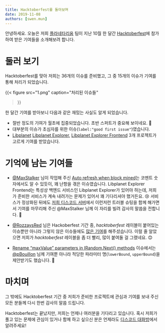 ```yaml
---
title: Hacktoberfest를 돌아보며
date: 2019-11-08
authors: [swen.mun]
---
```


안녕하세요. 오늘은 저희 [플라네타리움] 팀이 지난 10월 한 달간 [Hacktoberfest]에 참가하여 받은 기여들을 소개해보려 합니다.


# 둘러 보기

Hacktoberfest를 맞아 저희는 36개의 이슈를 준비했고, 그 중 15개의 이슈가 기여를 통해 처리가 되었습니다.

{{<
figure
  src="1.png"
  caption="처리된 이슈들"
>}}

한 달간 기여를 받아보니 다음과 같은 재밌는 사실도 알게 되었습니다.

- 절반 정도의 기여가 월초에 집중되었습니다. 초반 스퍼트가 중요해 보이네요. 🏃
- 대부분의 이슈가 초심자를 위한 이슈(`label:"good first issue"`)였습니다.
- [Libplanet] [Libplanet Explorer], [Libplanet Explorer Frontend] 3개 프로젝트가 고르게 기여를 받았습니다.


# 기억에 남는 기여들

- [@MaxStalker] 님이 작업해 주신 [Auto refresh when block mined][planetarium/libplanet-explorer-frontend#37]는 코멘트 숫자에서도 알 수 있듯이, 꽤 난항을 겪은 이슈였습니다. Libplanet Explorer Frontend는 특성상 백엔드 서비스인 Libplanet Explorer가 있어야 하는데, 저희가 준비한 서비스가 계속 내려가는 문제가 있어서 꽤 기다리셔야 했거든요. 😢 서비스가 정상화된 뒤에도 [저희 디스코드 서버][2]에서 이런저런 트러블 슈팅을 함께 해가면서 기여를 마무리해 주신 @MaxStalker 님께 이 자리를 빌려 감사의 말씀을 전합니다. 🙇

- [@RozzaysRed] 님은 Hackoberfest 기간 중, *hacktoberfest* 레이블이 붙어있는 이슈뿐만 아니라 그렇지 않은 이슈들에도 [많은 기여][3]를 해주셨습니다. 이럴 줄 알았으면 저희가 *hacktoberfest* 레이블을 좀 더 빨리, 많이 붙여둘 걸 그랬네요. 😊

- [Rename “maxValue” parameters in IRandom.Next() methods](planetarium/libplanet#555) 이슈에서는 [@pBouillon] 님께 기여뿐 아니라 적당한 파라미터 명(`lowerBound`, `upperBound`)을 제안받기도 했습니다. 💬

# 마치며

그 밖에도 Hacktoberfest 기간 중 저희가 준비한 프로젝트에 관심과 기여를 보내 주신 모든 분들께 다시 한번 감사의 말씀 드립니다. 

Hacktoberfest는 끝났지만, 저희는 언제나 여러분을 기다리고 있습니다. 혹시 저희가 풀고 있는 문제에 관심이 있거나 함께 하고 싶으신 분은 언제라도 [디스코드 대화방][2]에서 알려주세요!


[플라네타리움]: https://planetariumhq.com
[Hacktoberfest]: https://hacktoberfest.digitalocean.com/
[Libplanet]: https://github.com/planetarium/libplanet/
[Libplanet Explorer]: https://github.com/planetarium/libplanet-explorer/
[Libplanet Explorer Frontend]: https://github.com/planetarium/libplanet-explorer-frontend/
[planetarium/libplanet-explorer-frontend#37]: https://github.com/planetarium/libplanet-explorer-frontend/issues/37
[planetarium/libplanet#555]: https://github.com/planetarium/libplanet/issues/555
[@MaxStalker]: https://github.com/MaxStalker
[@RozzaysRed]: https://github.com/RozzaysRed
[@pBouillon]: https://github.com/pBouillon
[1]: https://github.com/issues?page=2&q=archived%3Afalse+label%3Ahacktoberfest+org%3Aplanetarium+updated%3A%3C%3D2019-11-01&utf8=%E2%9C%93
[2]: https://discord.gg/planetarium
[3]: https://github.com/issues?q=assignee%3ARozzaysRed+is%3Aclosed
